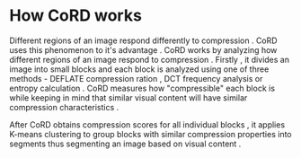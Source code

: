 # How CoRD works 

Different regions of an image respond differently to compression . CoRD uses this phenomenon to it's advantage . CoRD works by analyzing how different regions of an image respond to compression . Firstly , it divides an image into small blocks and each block is analyzed using one of three methods - DEFLATE compression ration , DCT frequency analysis or entropy calculation . CoRD measures how "compressible" each block is while keeping in mind that similar visual content will have similar compression characteristics . 

After CoRD obtains compression scores for all individual blocks , it applies K-means clustering to group blocks with similar compression properties into segments thus segmenting an image based on visual content .
